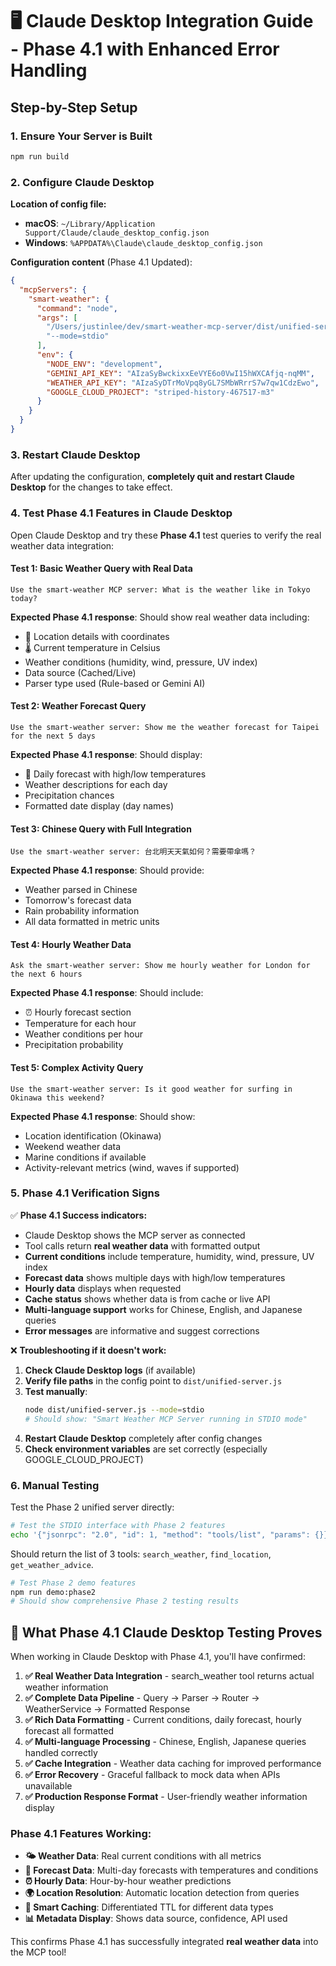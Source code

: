 # 🖥️ Claude Desktop Integration Guide - Phase 4.1 with Enhanced Error Handling

## Step-by-Step Setup

### 1. Ensure Your Server is Built
```bash
npm run build
```

### 2. Configure Claude Desktop

**Location of config file:**
- **macOS**: `~/Library/Application Support/Claude/claude_desktop_config.json`
- **Windows**: `%APPDATA%\Claude\claude_desktop_config.json`

**Configuration content** (Phase 4.1 Updated):
```json
{
  "mcpServers": {
    "smart-weather": {
      "command": "node",
      "args": [
        "/Users/justinlee/dev/smart-weather-mcp-server/dist/unified-server.js",
        "--mode=stdio"
      ],
      "env": {
        "NODE_ENV": "development",
        "GEMINI_API_KEY": "AIzaSyBwckixxEeVYE6o0VwI15hWXCAfjq-nqMM",
        "WEATHER_API_KEY": "AIzaSyDTrMoVpq8yGL7SMbWRrrS7w7qw1CdzEwo",
        "GOOGLE_CLOUD_PROJECT": "striped-history-467517-m3"
      }
    }
  }
}
```

### 3. Restart Claude Desktop

After updating the configuration, **completely quit and restart Claude Desktop** for the changes to take effect.

### 4. Test Phase 4.1 Features in Claude Desktop

Open Claude Desktop and try these **Phase 4.1** test queries to verify the real weather data integration:

#### Test 1: Basic Weather Query with Real Data
```
Use the smart-weather MCP server: What is the weather like in Tokyo today?
```

**Expected Phase 4.1 response**: Should show real weather data including:
- 📍 Location details with coordinates
- 🌡️ Current temperature in Celsius
- Weather conditions (humidity, wind, pressure, UV index)
- Data source (Cached/Live)
- Parser type used (Rule-based or Gemini AI)

#### Test 2: Weather Forecast Query
```
Use the smart-weather server: Show me the weather forecast for Taipei for the next 5 days
```

**Expected Phase 4.1 response**: Should display:
- 📅 Daily forecast with high/low temperatures
- Weather descriptions for each day
- Precipitation chances
- Formatted date display (day names)

#### Test 3: Chinese Query with Full Integration
```
Use the smart-weather server: 台北明天天氣如何？需要帶傘嗎？
```

**Expected Phase 4.1 response**: Should provide:
- Weather parsed in Chinese
- Tomorrow's forecast data
- Rain probability information
- All data formatted in metric units

#### Test 4: Hourly Weather Data
```
Ask the smart-weather server: Show me hourly weather for London for the next 6 hours
```

**Expected Phase 4.1 response**: Should include:
- ⏰ Hourly forecast section
- Temperature for each hour
- Weather conditions per hour
- Precipitation probability

#### Test 5: Complex Activity Query
```
Use the smart-weather server: Is it good weather for surfing in Okinawa this weekend?
```

**Expected Phase 4.1 response**: Should show:
- Location identification (Okinawa)
- Weekend weather data
- Marine conditions if available
- Activity-relevant metrics (wind, waves if supported)

### 5. Phase 4.1 Verification Signs

✅ **Phase 4.1 Success indicators:**
- Claude Desktop shows the MCP server as connected
- Tool calls return **real weather data** with formatted output
- **Current conditions** include temperature, humidity, wind, pressure, UV index
- **Forecast data** shows multiple days with high/low temperatures
- **Hourly data** displays when requested
- **Cache status** shows whether data is from cache or live API
- **Multi-language support** works for Chinese, English, and Japanese queries
- **Error messages** are informative and suggest corrections

❌ **Troubleshooting if it doesn't work:**

1. **Check Claude Desktop logs** (if available)
2. **Verify file paths** in the config point to `dist/unified-server.js`
3. **Test manually**:
   ```bash
   node dist/unified-server.js --mode=stdio
   # Should show: "Smart Weather MCP Server running in STDIO mode"
   ```
4. **Restart Claude Desktop** completely after config changes
5. **Check environment variables** are set correctly (especially GOOGLE_CLOUD_PROJECT)

### 6. Manual Testing

Test the Phase 2 unified server directly:

```bash
# Test the STDIO interface with Phase 2 features
echo '{"jsonrpc": "2.0", "id": 1, "method": "tools/list", "params": {}}' | node dist/unified-server.js --mode=stdio
```

Should return the list of 3 tools: `search_weather`, `find_location`, `get_weather_advice`.

```bash
# Test Phase 2 demo features
npm run demo:phase2
# Should show comprehensive Phase 2 testing results
```

## 🎉 What Phase 4.1 Claude Desktop Testing Proves

When working in Claude Desktop with Phase 4.1, you'll have confirmed:

1. **✅ Real Weather Data Integration** - search_weather tool returns actual weather information
2. **✅ Complete Data Pipeline** - Query → Parser → Router → WeatherService → Formatted Response
3. **✅ Rich Data Formatting** - Current conditions, daily forecast, hourly forecast all formatted
4. **✅ Multi-language Processing** - Chinese, English, Japanese queries handled correctly
5. **✅ Cache Integration** - Weather data caching for improved performance
6. **✅ Error Recovery** - Graceful fallback to mock data when APIs unavailable
7. **✅ Production Response Format** - User-friendly weather information display

### Phase 4.1 Features Working:
- **🌤️ Weather Data**: Real current conditions with all metrics
- **📅 Forecast Data**: Multi-day forecasts with temperatures and conditions
- **⏰ Hourly Data**: Hour-by-hour weather predictions
- **🌍 Location Resolution**: Automatic location detection from queries
- **💾 Smart Caching**: Differentiated TTL for different data types
- **📊 Metadata Display**: Shows data source, confidence, API used

This confirms Phase 4.1 has successfully integrated **real weather data** into the MCP tool!